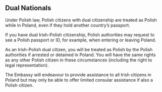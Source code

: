 ## Dual Nationals

Under Polish law, Polish citizens with dual citizenship are treated as Polish while in Poland, even if they hold another country’s passport.

If you have dual Irish-Polish citizenship, Polish authorities may request to see a Polish passport or ID, for example, when entering or leaving Poland.

As an Irish-Polish dual citizen, you will be treated as Polish by the Polish authorities if arrested or detained in Poland. You will have the same rights as any other Polish citizen in these circumstances (including the right to legal representation).

The Embassy will endeavour to provide assistance to all Irish citizens in Poland but may only be able to offer limited consular assistance if also a Polish citizen.